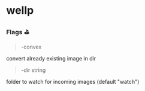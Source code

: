 # wellp

### Flags ⛳️
 >-convex
        
convert already existing image in dir
 >-dir string
        
folder to watch for incoming images (default "watch")
